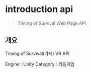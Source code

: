 # introduction api
> Timing of Survival Web Page API


## 개요

Timing of Survival(가제) VR API

Engine : Unity
Category : 리듬게임

